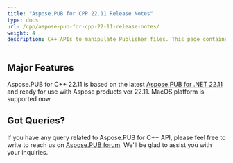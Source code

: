 ```yaml
---
title: "Aspose.PUB for CPP 22.11 Release Notes"
type: docs
url: /cpp/aspose-pub-for-cpp-22-11-release-notes/
weight: 4
description: C++ APIs to manipulate Publisher files. This page contains new features Aspose.PUB for C++, enhancement, and bug fixes in 2022, version 22.11.
---
```


## Major Features

Aspose.PUB for C++ 22.11 is based on the latest [Aspose.PUB for .NET 22.11](/pub/net/aspose-pub-for-net-22-11-release-notes/) and ready for use with Aspose products ver 22.11.
MacOS platform is supported now.

## Got Queries?
If you have any query related to Aspose.PUB for C++ API, please feel free to write to reach us on [Aspose.PUB forum](https://forum.aspose.com/c/pub/). We'll be glad to assist you with your inquiries.
